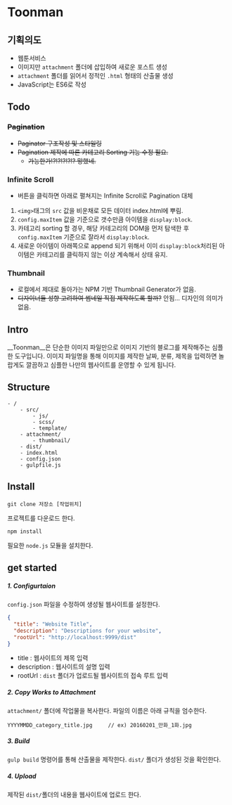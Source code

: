 # Toonman

## 기획의도

* 웹툰서비스
* 이미지만 `attachment` 폴더에 삽입하여 새로운 포스트 생성
* `attachment` 폴더를 읽어서 정적인 `.html` 형태의 산출물 생성
* JavaScript는 ES6로 작성

## Todo

### ~~Pagination~~
* ~~Paginator 구조작성 및 스타일링~~
* ~~Pagination 제작에 따른 카테고리 Sorting 기능 수정 필요.~~ 
    * ~~가능한가!?!?!?!?!? 망했네.~~

### Infinite Scroll
* 버튼을 클릭하면 아래로 펼쳐지는 Infinite Scroll로 Pagination 대체

1. `<img>`태그의 `src` 값을 비운채로 모든 데이터 index.html에 뿌림.
2. `config.maxItem` 값을 기준으로 갯수만큼 아이템을 `display:block`.
3. 카테고리 sorting 할 경우, 해당 카테고리의 DOM을 먼저 탐색한 후 `config.maxItem` 기준으로 잘라서 `display:block`.
4. 새로운 아이템이 아래쪽으로 append 되기 위해서 이미 `display:block`처리된 아이템은 카테고리를 클릭하지 않는 이상 계속해서 상태 유지.

### Thumbnail
* 로컬에서 제대로 돌아가는 NPM 기반 Thumbnail Generator가 없음.
* ~~디자이너들 성향 고려하여 썸네일 직접 제작하도록 할까?~~ 안됨... 디자인의 의미가 없음.

## Intro

__Toonman__은 단순한 이미지 파일만으로 이미지 기반의 블로그를 제작해주는 심플한 도구입니다.
이미지 파일명을 통해 이미지를 제작한 날짜, 분류, 제목을 입력하면 놀랍게도 깔끔하고 심플한 나만의 웹사이트를 운영할 수 있게 됩니다.

## Structure

```
- /  
    - src/
        - js/
        - scss/
        - template/
    - attachment/
        - thumbnail/
    - dist/             
    - index.html
    - config.json
    - gulpfile.js
```

## Install

    git clone 저장소 [작업위치]
    
프로젝트를 다운로드 한다.

    npm install
    
필요한 `node.js` 모듈을 설치한다.

## get started

##### 1. Configurtaion

`config.json` 파일을 수정하여 생성될 웹사이트를 설정한다.

```json
{
  "title": "Website Title",
  "description": "Descriptions for your website",
  "rootUrl": "http://localhost:9999/dist"
}
```
- title : 웹사이트의 제목 입력
- description : 웹사이트의 설명 입력
- rootUrl : `dist` 폴더가 업로드될 웹사이트의 접속 루트 입력

##### 2. Copy Works to Attachment

`attachment/` 폴더에 작업물을 복사한다.
파일의 이름은 아래 규칙을 엄수한다.

```
YYYYMMDD_category_title.jpg     // ex) 20160201_만화_1화.jpg
```
 
##### 3. Build

`gulp build` 명령어를 통해 산출물을 제작한다.
`dist/` 폴더가 생성된 것을 확인한다.

##### 4. Upload

제작된 `dist/`폴더의 내용을 웹사이트에 업로드 한다.